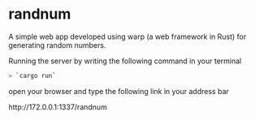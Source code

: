 # randnum
A simple web app developed using warp (a web framework in Rust) for generating random numbers.

Running the server by writing the following command in your terminal

```sh
> `cargo run`
```
<p>open your browser and type the following link in your address bar</p>
<p>http://172.0.0.1:1337/randnum</p>
